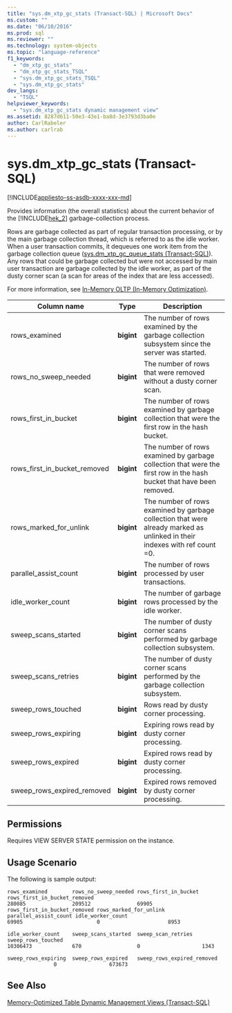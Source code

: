 ```yaml
---
title: "sys.dm_xtp_gc_stats (Transact-SQL) | Microsoft Docs"
ms.custom: ""
ms.date: "06/10/2016"
ms.prod: sql
ms.reviewer: ""
ms.technology: system-objects
ms.topic: "language-reference"
f1_keywords: 
  - "dm_xtp_gc_stats"
  - "dm_xtp_gc_stats_TSQL"
  - "sys.dm_xtp_gc_stats_TSQL"
  - "sys.dm_xtp_gc_stats"
dev_langs: 
  - "TSQL"
helpviewer_keywords: 
  - "sys.dm_xtp_gc_stats dynamic management view"
ms.assetid: 8287d611-50e3-43e1-ba8d-3e3793d3ba0e
author: CarlRabeler
ms.author: carlrab
---
```

# sys.dm_xtp_gc_stats (Transact-SQL)
[!INCLUDE[appliesto-ss-asdb-xxxx-xxx-md](../../includes/appliesto-ss-asdb-xxxx-xxx-md.md)]

  Provides information (the overall statistics) about the current behavior of the [!INCLUDE[hek_2](../../includes/hek-2-md.md)] garbage-collection process.  
  
 Rows are garbage collected as part of regular transaction processing, or by the main garbage collection thread, which is referred to as the idle worker. When a user transaction commits, it dequeues one work item from the garbage collection queue ([sys.dm_xtp_gc_queue_stats &#40;Transact-SQL&#41;](../../relational-databases/system-dynamic-management-views/sys-dm-xtp-gc-queue-stats-transact-sql.md)). Any rows that could be garbage collected but were not accessed by main user transaction are garbage collected by the idle worker, as part of the dusty corner scan (a scan for areas of the index that are less accessed).  
  
 For more information, see [In-Memory OLTP &#40;In-Memory Optimization&#41;](../../relational-databases/in-memory-oltp/in-memory-oltp-in-memory-optimization.md).  
  
|Column name|Type|Description|  
|-----------------|----------|-----------------|  
|rows_examined|**bigint**|The number of rows examined by the garbage collection subsystem since the server was started.|  
|rows_no_sweep_needed|**bigint**|The number of rows that were removed without a dusty corner scan.|  
|rows_first_in_bucket|**bigint**|The number of rows examined by garbage collection that were the first row in the hash bucket.|  
|rows_first_in_bucket_removed|**bigint**|The number of rows examined by garbage collection that were the first row in the hash bucket that have been removed.|  
|rows_marked_for_unlink|**bigint**|The number of rows examined by garbage collection that were already marked as unlinked in their indexes with ref count =0.|  
|parallel_assist_count|**bigint**|The number of rows processed by user transactions.|  
|idle_worker_count|**bigint**|The number of garbage rows processed by the idle worker.|  
|sweep_scans_started|**bigint**|The number of dusty corner scans performed by garbage collection subsystem.|  
|sweep_scans_retries|**bigint**|The number of dusty corner scans performed by the garbage collection subsystem.|  
|sweep_rows_touched|**bigint**|Rows read by dusty corner processing.|  
|sweep_rows_expiring|**bigint**|Expiring rows read by dusty corner processing.|  
|sweep_rows_expired|**bigint**|Expired rows read by dusty corner processing.|  
|sweep_rows_expired_removed|**bigint**|Expired rows removed by dusty corner processing.|  
  
## Permissions  
 Requires VIEW SERVER STATE permission on the instance.  
  
## Usage Scenario  
 The following is sample output:  
  
```  
rows_examined        rows_no_sweep_needed rows_first_in_bucket rows_first_in_bucket_removed  
280085               209512               69905  
rows_first_in_bucket_removed rows_marked_for_unlink parallel_assist_count idle_worker_count  
69905                        0                      8953  
  
idle_worker_count    sweep_scans_started  sweep_scan_retries   sweep_rows_touched  
10306473             670                  0                    1343  
  
sweep_rows_expiring  sweep_rows_expired   sweep_rows_expired_removed  
               0                 673673  
```  
  
## See Also  
 [Memory-Optimized Table Dynamic Management Views &#40;Transact-SQL&#41;](../../relational-databases/system-dynamic-management-views/memory-optimized-table-dynamic-management-views-transact-sql.md)  
  
  
